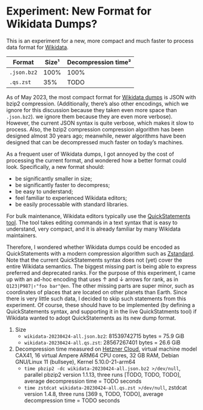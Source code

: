 # Experiment: New Format for Wikidata Dumps?

This is an experiment for a new, more compact and much faster to process
data format for [Wikidata](https://wikidata.org).

| Format      |   Size¹ |  Decompression time² |
|-------------|---------|----------------------|
| `.json.bz2` |    100% |                 100% |
| `.qs.zst`   |     35% |                 TODO |


As of May 2023, the most compact format for [Wikidata dumps](https://dumps.wikimedia.org/wikidatawiki/entities/20230424/) is JSON with bzip2 compression.
(Additionally, there’s also other encodings, which we ignore for this
discussion because they taken even more space than `.json.bz2`).
we ignore them because they are even more verbose).
However, the current JSON syntax is quite verbose, which makes it slow
to process. Also, the bzip2 compression compression algorithm has been
designed almost 30 years ago; meanwhile, newer algorithms have been designed
that can be decompressed much faster on today’s machines.

As a frequent user of Wikidata dumps, I got annoyed by the cost of
processing the current format, and wondered how a better format
could look. Specifically, a new format should:

* be significantly smaller in size;
* be significantly faster to decompress;
* be easy to understand;
* feel familiar to experienced Wikidata editors;
* be easily processable with standard libraries.

For bulk maintenance, Wikidata editors typically use the
[QuickStatements tool](https://www.wikidata.org/wiki/Help:QuickStatements).
The tool takes editing commands in a text syntax that is easy to understand,
very compact, and it is already familiar by many Wikidata maintainers.

Therefore, I wondered whether Wikidata dumps could be encoded
as QuickStatements with a modern compression algorithm such as
[Zstandard](https://en.wikipedia.org/wiki/Zstd). Note
that the current QuickStatements syntax does not (yet) cover the entire
Wikidata semantics. The biggest missing part is being able to
express preferred and deprecated ranks. For the purpose of this experiment,
I came up with an ad-hoc encoding that uses ↑ and ↓ arrows for  rank, as in
`Q123|P987|↑"foo bar"@en`. The other missing parts are super minor,
such as coordinates of places that are located on other planets than Earth.
Since there is very little such data, I decided to skip such statements
from this experiment. Of course, these should have to be implemented
(by defining a QuickStatements syntax, and supporting it in the live
QuickStatments tool) if Wikidata wanted to adopt QuickStatements as
its new dump format.


1. Size
    * `wikidata-20230424-all.json.bz2`: 81539742715 bytes = 75.9 GiB
	* `wikidata-20230424-all.qs.zst`: 28567267401 bytes = 26.6 GiB
2. Decompression time measured on [Hetzner Cloud](https://www.hetzner.com/cloud), virtual machine model CAX41, 16 virtual Ampere ARM64 CPU cores, 32 GB RAM, Debian GNU/Linux 11 (bullseye), Kernel 5.10.0-21-arm64
    * `time pbzip2 -dc wikidata-20230424-all.json.bz2 >/dev/null`, parallel pbzip2 version 1.1.13, three runs [TODO, TODO, TODO], average decompression time = TODO seconds
    * `time zstdcat wikidata-20230424-all.qs.zst >/dev/null`, zstdcat version 1.4.8, three runs [369 s, TODO, TODO], average decompression time = TODO seconds




